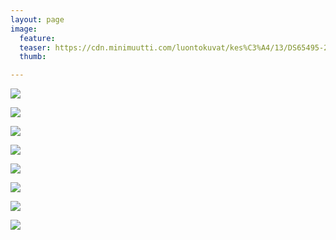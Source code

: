 ```yaml
---
layout: page
image:
  feature:
  teaser: https://cdn.minimuutti.com/luontokuvat/kes%C3%A4/13/DS65495-245px.jpg
  thumb:

---
```


![](https://cdn.minimuutti.com/luontokuvat/kes%C3%A4/13/DS65478-800px.jpg)

![](https://cdn.minimuutti.com/luontokuvat/kes%C3%A4/13/DS65476-800px.jpg)

![](https://cdn.minimuutti.com/luontokuvat/kes%C3%A4/13/DS65481-800px.jpg)

![](https://cdn.minimuutti.com/luontokuvat/kes%C3%A4/13/DS65484-800px.jpg)

![](https://cdn.minimuutti.com/luontokuvat/kes%C3%A4/13/DS65493-800px.jpg)

![](https://cdn.minimuutti.com/luontokuvat/kes%C3%A4/13/DS65495-800px.jpg)

![](https://cdn.minimuutti.com/luontokuvat/kes%C3%A4/13/DS65496-800px.jpg)

![](https://cdn.minimuutti.com/luontokuvat/kes%C3%A4/13/DS65480-800px.jpg)

